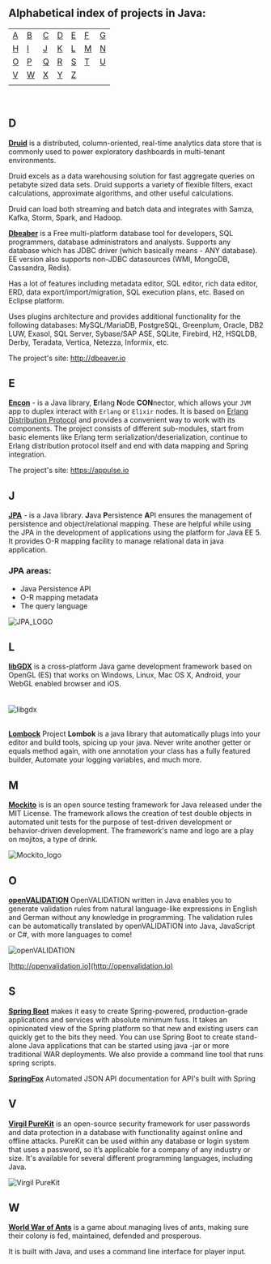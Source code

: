## Alphabetical index of projects in Java:

|         |         |         |         |         |         |         |
| ------- | ------- | ------- | ------- | ------- | ------- | ------- |
| [A](#a) | [B](#b) | [C](#c) | [D](#d) | [E](#e) | [F](#f) | [G](#g) |
| [H](#h) | [I](#i) | [J](#j) | [K](#k) | [L](#l) | [M](#m) | [N](#n) |
| [O](#o) | [P](#p) | [Q](#q) | [R](#r) | [S](#s) | [T](#t) | [U](#u) |
| [V](#v) | [W](#w) | [X](#x) | [Y](#y) | [Z](#z) |         |         |
|         |         |         |         |         |         |         |

<br>

## D

[**Druid**](https://github.com/druid-io/druid) is a distributed, column-oriented, real-time analytics data store that is commonly used to power exploratory dashboards in multi-tenant environments.

Druid excels as a data warehousing solution for fast aggregate queries on petabyte sized data sets. Druid supports a variety of flexible filters, exact calculations, approximate algorithms, and other useful calculations.

Druid can load both streaming and batch data and integrates with Samza, Kafka, Storm, Spark, and Hadoop.

[**Dbeaber**](https://github.com/dbeaver/dbeaver) is a Free multi-platform database tool for developers, SQL programmers, database administrators and analysts. Supports any database which has JDBC driver (which basically means - ANY database). EE version also supports non-JDBC datasources (WMI, MongoDB, Cassandra, Redis).

Has a lot of features including metadata editor, SQL editor, rich data editor, ERD, data export/import/migration, SQL execution plans, etc.
Based on Eclipse platform.

Uses plugins architecture and provides additional functionality for the following databases: MySQL/MariaDB, PostgreSQL, Greenplum, Oracle, DB2 LUW, Exasol, SQL Server, Sybase/SAP ASE, SQLite, Firebird, H2, HSQLDB, Derby, Teradata, Vertica, Netezza, Informix, etc.

The project's site: http://dbeaver.io

## E

[**Encon**](https://github.com/appulse-projects/encon-java) - is a Java library, **E**rlang **N**ode **CON**nector, which allows your `JVM` app to duplex interact with `Erlang` or `Elixir` nodes. It is based on [Erlang Distribution Protocol](http://erlang.org/doc/apps/erts/erl_dist_protocol.html) and provides a convenient way to work with its components. The project consists of different sub-modules, start from basic elements like Erlang term serialization/deserialization, continue to Erlang distribution protocol itself and end with data mapping and Spring integration.

The project's site: https://appulse.io

## J

[**JPA**](https://github.com/spring-projects/spring-data-jpa) - is a Java library. **J**ava **P**ersistence **A**PI ensures the management of persistence and object/relational mapping. These are helpful while using the JPA in the development of applications using the platform for Java EE 5. It provides O-R mapping facility to manage relational data in java application.

### JPA areas:

- Java Persistence API
- O-R mapping metadata
- The query language

![JPA_LOGO](https://www.ambient-it.net/wp-content/uploads/2016/04/jpa-logo-175.png)

## L

[**libGDX**](https://github.com/libgdx/libgdx) is a cross-platform Java game development framework based on OpenGL (ES) that works on Windows, Linux, Mac OS X, Android, your WebGL enabled browser and iOS.
<br><br><br>
![libgdx](https://camo.githubusercontent.com/f70f169cab179f13f70e892b3251e6f2032be66d/687474703a2f2f6c69626764782e6261646c6f67696367616d65732e636f6d2f696d672f6c6f676f2e706e67)<br><br>

[**Lombock**](https://github.com/rzwitserloot/lombok) Project **Lombok** is a java library that automatically plugs into your editor and build tools, spicing up your java.
Never write another getter or equals method again, with one annotation your class has a fully featured builder, Automate your logging variables, and much more.

## M

[**Mockito**](https://github.com/mockito/mockito) is
is an open source testing framework for Java released under the MIT License. The framework allows the creation of test double objects in automated unit tests for the purpose of test-driven development or behavior-driven development. The framework's name and logo are a play on mojitos, a type of drink.

![Mockito_logo](https://raw.githubusercontent.com/mockito/mockito.github.io/master/img/logo%402x.png)

## O

[**openVALIDATION**](https://github.com/openvalidation/openvalidation) OpenVALIDATION written in Java enables you to generate validation rules from natural language-like expressions in English and German without any knowledge in programming. The validation rules can be automatically translated by openVALIDATION into Java, JavaScript or C#, with more languages to come!

![openVALIDATION](https://raw.githubusercontent.com/openvalidation/openvalidation/master/docs/first-screen.png)

[http://openvalidation.io](http://openvalidation.io)

## S

[**Spring Boot**](https://github.com/spring-projects/spring-boot) makes it easy to create Spring-powered, production-grade applications and services with absolute minimum fuss. It takes an opinionated view of the Spring platform so that new and existing users can quickly get to the bits they need. You can use Spring Boot to create stand-alone Java applications that can be started using java -jar or more traditional WAR deployments. We also provide a command line tool that runs spring scripts.

[**SpringFox**](https://github.com/springfox/springfox) Automated JSON API documentation for API's built with Spring

## V

[**Virgil PureKit**](https://github.com/VirgilSecurity/virgil-purekit-java) is an open-source security framework for user passwords and data protection in a database with functionality against online and offline attacks. PureKit can be used within any database or login system that uses a password, so it’s applicable for a company of any industry or size. It's available for several different programming languages, including Java.

![Virgil PureKit](https://cdn.virgilsecurity.com/assets/images/github/logos/purekit/PureKit_product.png)

## W

[**World War of Ants**](https://github.com/warofants/wwa) is a game about managing lives of ants, making sure their colony is fed, maintained, defended and prosperous.

It is built with Java, and uses a command line interface for player input.
